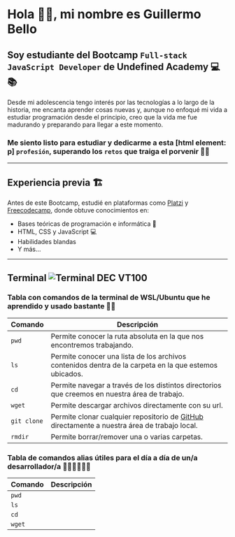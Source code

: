 # Hola 👋🏻, mi nombre es Guillermo Bello

## Soy estudiante del Bootcamp `Full-stack JavaScript Developer` de **Undefined Academy** 💻📚

Desde mi adolescencia tengo interés por las tecnologías a lo largo de la historia, me encanta aprender cosas nuevas y, aunque no enfoqué mi vida a estudiar programación desde el principio, creo que la vida me fue madurando y preparando para llegar a este momento.

### Me siento listo para estudiar y **dedicarme** a esta [html element: p]  `profesión`, **superando** los `retos` que traiga el porvenir 💪🏻

---------------------------------------------------------------------------------------------------

## Experiencia previa 🏗️

Antes de este Bootcamp, estudié en plataformas como [Platzi](https://platzi.com/ "https://platzi.com/") y [Freecodecamp](https://www.freecodecamp.org/ "https://www.freecodecamp.org/"), donde obtuve conocimientos en:

- Bases teóricas de programación e informática 📖
- HTML, CSS y JavaScript 💻
- Habilidades blandas
- Y más...

---------------------------------------------------------------------------------------------------

## Terminal ![Terminal DEC VT100](https://en.wikipedia.org/wiki/Computer_terminal#/media/File:DEC_VT100_terminal_transparent.png)

### Tabla con comandos de la terminal de WSL/Ubuntu que he aprendido y usado bastante 🙌🏻

|          Comando          |                              Descripción                                                              |
|---------------------------|-------------------------------------------------------------------------------------------------------|
|          ``pwd``          | Permite conocer la ruta absoluta en la que nos encontremos trabajando.                                |
|          ``ls``           | Permite conocer una lista de los archivos contenidos dentra de la carpeta en la que estemos ubicados. |
|          ``cd``           | Permite navegar a través de los distintos directorios que creemos en nuestra área de trabajo.         |
|          ``wget``         | Permite descargar archivos directamente con su url.                                                   |
|       ``git clone``       | Permite clonar cualquier repositorio de [GitHub](https://github.com/ "https://github.com/") directamente a nuestra área de trabajo local. |
|         ``rmdir``         | Permite borrar/remover una o varias carpetas. |

### Tabla de **comandos alias** útiles para el día a día de un/a desarrollador/a 👨🏻‍💻👩🏻‍💻

|          Comando          |                              Descripción                                                              |
|---------------------------|-------------------------------------------------------------------------------------------------------|
|          ``pwd``          | |
|          ``ls``           | |
|          ``cd``           | |
|          ``wget``         | |
<!-- 
**DivPanda/Divpanda** is a ✨ _special_ ✨ repository because its `README.md` (this file) appears on your GitHub profile.

Here are some ideas to get you started:

- 🔭 I’m currently working on ...
- 🌱 I’m currently learning ...
- 👯 I’m looking to collaborate on ...
- 🤔 I’m looking for help with ...
- 💬 Ask me about ...
- 📫 How to reach me: ...
- 😄 Pronouns: ...
- ⚡ Fun fact: ...
 -->
